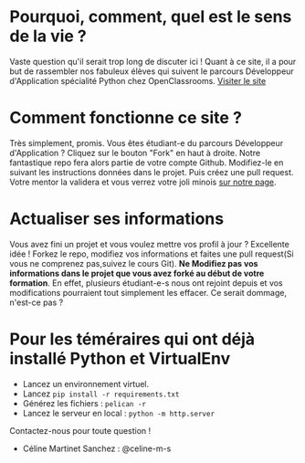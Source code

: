 # Pourquoi, comment, quel est le sens de la vie ?
Vaste question qu'il serait trop long de discuter ici ! Quant à ce site, il a pour but de rassembler nos fabuleux élèves qui suivent le parcours Développeur d'Application spécialité Python chez OpenClassrooms.
[Visiter le site](https://Openclassrooms-student-center.github.io/alumnis)

# Comment fonctionne ce site ?
Très simplement, promis. Vous êtes étudiant-e du parcours Développeur d'Application ? Cliquez sur le bouton "Fork" en haut à droite. Notre fantastique repo fera alors partie de votre compte Github. Modifiez-le en suivant les instructions données dans le projet.
Puis créez une pull request. Votre mentor la validera et vous verrez votre joli minois [sur notre page](https://Openclassrooms-student-center.github.io/alumnis).

# Actualiser ses informations
Vous avez fini un projet et vous voulez mettre vos profil à jour ? Excellente idée ! Forkez le repo, modifiez vos informations et faites une pull request(Si vous ne comprenez pas,suivez le cours Git). **Ne Modifiez pas vos informations dans le projet que vous avez forké au début de votre formation**. En effet, plusieurs étudiant-e-s nous ont rejoint depuis et vos modifications pourraient tout simplement les effacer. Ce serait dommage, n'est-ce pas ?

# Pour les téméraires qui ont déjà installé Python et VirtualEnv
- Lancez un environnement virtuel.
- Lancez `pip install -r requirements.txt`
- Générez les fichiers : `pelican -r`
- Lancez le serveur en local : `python -m http.server`

Contactez-nous pour toute question !
- Céline Martinet Sanchez : @celine-m-s
